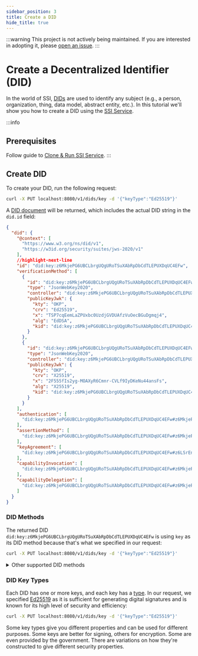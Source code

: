 ```yaml
---
sidebar_position: 3
title: Create a DID
hide_title: true
---
```


:::warning
This project is not actively being maintained. If you are interested in adopting it, please [open an issue](https://github.com/TBD54566975/ssi-service).
:::

# Create a Decentralized Identifier (DID)

In the world of SSI, [DIDs](/docs/web5/decentralized-identifiers/what-are-dids) are used to identify any subject (e.g., a person, organization, thing, data model, abstract entity, etc.). In this tutorial we'll show you how to create a DID using the [SSI Service](https://github.com/TBD54566975/ssi-service). 

:::info
## Prerequisites

Follow guide to [Clone & Run SSI Service](run-ssi-service).
:::

## Create DID

To create your DID, run the following request:

```bash
curl -X PUT localhost:8080/v1/dids/key -d '{"keyType":"Ed25519"}'
```

A [DID document](/docs/glossary#did-document) will be returned, which includes the actual DID string in the `did.id` field:

```json
{
  "did": {
    "@context": [
      "https://www.w3.org/ns/did/v1",
      "https://w3id.org/security/suites/jws-2020/v1"
    ],
    //highlight-next-line
    "id": "did:key:z6MkjePG6UBCLbrgUQgURoTSuXAbRpDbCdTLEPUXDqUC4EFw",
    "verificationMethod": [
      {
        "id": "did:key:z6MkjePG6UBCLbrgUQgURoTSuXAbRpDbCdTLEPUXDqUC4EFw#z6MkjePG6UBCLbrgUQgURoTSuXAbRpDbCdTLEPUXDqUC4EFw",
        "type": "JsonWebKey2020",
        "controller": "did:key:z6MkjePG6UBCLbrgUQgURoTSuXAbRpDbCdTLEPUXDqUC4EFw",
        "publicKeyJwk": {
          "kty": "OKP",
          "crv": "Ed25519",
          "x": "TSP7cqEemLaZPUxbc0UzdjGVDUAfzVuOecBGuDgmqj4",
          "alg": "EdDSA",
          "kid": "did:key:z6MkjePG6UBCLbrgUQgURoTSuXAbRpDbCdTLEPUXDqUC4EFw"
        }
      },
      {
        "id": "did:key:z6MkjePG6UBCLbrgUQgURoTSuXAbRpDbCdTLEPUXDqUC4EFw#z6LSrEnnMyZnZbaUw9WNvWogpwAdUgnfn4nXxjwaVqYVMDwp",
        "type": "JsonWebKey2020",
        "controller": "did:key:z6MkjePG6UBCLbrgUQgURoTSuXAbRpDbCdTLEPUXDqUC4EFw",
        "publicKeyJwk": {
          "kty": "OKP",
          "crv": "X25519",
          "x": "2F555fIs2yg-MOAXyR6Cmnr-CVLf9IyDKeNu44ansFs",
          "alg": "X25519",
          "kid": "did:key:z6MkjePG6UBCLbrgUQgURoTSuXAbRpDbCdTLEPUXDqUC4EFw"
        }
      }
    ],
    "authentication": [
      "did:key:z6MkjePG6UBCLbrgUQgURoTSuXAbRpDbCdTLEPUXDqUC4EFw#z6MkjePG6UBCLbrgUQgURoTSuXAbRpDbCdTLEPUXDqUC4EFw"
    ],
    "assertionMethod": [
      "did:key:z6MkjePG6UBCLbrgUQgURoTSuXAbRpDbCdTLEPUXDqUC4EFw#z6MkjePG6UBCLbrgUQgURoTSuXAbRpDbCdTLEPUXDqUC4EFw"
    ],
    "keyAgreement": [
      "did:key:z6MkjePG6UBCLbrgUQgURoTSuXAbRpDbCdTLEPUXDqUC4EFw#z6LSrEnnMyZnZbaUw9WNvWogpwAdUgnfn4nXxjwaVqYVMDwp"
    ],
    "capabilityInvocation": [
      "did:key:z6MkjePG6UBCLbrgUQgURoTSuXAbRpDbCdTLEPUXDqUC4EFw#z6MkjePG6UBCLbrgUQgURoTSuXAbRpDbCdTLEPUXDqUC4EFw"
    ],
    "capabilityDelegation": [
      "did:key:z6MkjePG6UBCLbrgUQgURoTSuXAbRpDbCdTLEPUXDqUC4EFw#z6MkjePG6UBCLbrgUQgURoTSuXAbRpDbCdTLEPUXDqUC4EFw"
    ]
  }
}
```

### DID Methods
The returned DID `did:key:z6MkjePG6UBCLbrgUQgURoTSuXAbRpDbCdTLEPUXDqUC4EFw` is using `key` as its DID method because that's what we specified in our request:

```bash
curl -X PUT localhost:8080/v1/dids/key -d '{"keyType":"Ed25519"}'
```

<details>
<summary>Other supported DID methods</summary>

SSI Service also supports `ion` and `web` DID methods.

** Create DID using `ion` DID method:**

```bash
curl -X PUT localhost:8080/v1/dids/ion -d '{"keyType":"Ed25519"}'
```

<details>
<summary>Example Response</summary>

```json
{
  "did": {
    "@context": [
      "https://www.w3.org/ns/did/v1",
      {
        "@base": "did:ion:EiC3OsN-t0aPBr1ofd8G5F3jJiqEbzn5WAJZGkplSZqecA"
      }
    ],
    "id": "did:ion:EiC3OsN-t0aPBr1ofd8G5F3jJiqEbzn5WAJZGkplSZqecA",
    "verificationMethod": [
      {
        "id": "#719a47d1-ae9b-4794-86df-a1cca70f5d51",
        "type": "Ed25519",
        "controller": "did:ion:EiC3OsN-t0aPBr1ofd8G5F3jJiqEbzn5WAJZGkplSZqecA",
        "publicKeyJwk": {
          "kty": "OKP",
          "crv": "Ed25519",
          "x": "eJQx_gSzD6PYjMbXYS0c-iZgQXs_VR91K-6bbFSOudY",
          "alg": "EdDSA",
          "kid": "226a15b6-3893-4e8e-87b5-001fe5139999"
        }
      }
    ],
    "authentication": [
      "#719a47d1-ae9b-4794-86df-a1cca70f5d51"
    ],
    "assertionMethod": [
      "#719a47d1-ae9b-4794-86df-a1cca70f5d51"
    ]
  }
}
```

</details>

** Create DID using `web` DID method:**

The [`did:web` Method Specification](https://w3c-ccg.github.io/did-method-web/) describes a DID method that uses an existing web domain to host and establish trust for a DID Document.

It relies on the controller of an existing domain to host a custom file with the contents of the DID Document they want to expose. The SSI Service facilitates creation of a `did:web`, which you then must update on the domain you control.

:::info
**Prerequisites**
* You control an existing domain (e.g. like `https://www.example.com`).
* You are able to host files in a path within that origin (e.g. you can host the file returned by `https://www.example.com/.well-known/did.json`).
:::

```bash
curl -X PUT 'localhost:3000/v1/dids/web' -d '{
  "keyType": "Ed25519",
  "options": {
    "didWebId": "did:web:example.com"
  }
}'
```

<details>
<summary>Example Response</summary>

```json
{
  "did": {
    "@context": "https://www.w3.org/ns/did/v1",
    "id": "did:web:example.com",
    "verificationMethod": [
      {
        "id": "did:web:example.com",
        "type": "JsonWebKey2020",
        "controller": "did:web:example.com#owner",
        "publicKeyJwk": {
          "kty": "OKP",
          "crv": "Ed25519",
          "x": "TuAM4Ro4q5_cFMarCHmOm-1c7NaxBxvoEe7-x7K7xhw",
          "alg": "EdDSA",
          "kid": "did:web:example.com#owner"
        }
      }
    ],
    "authentication": [
      [
        "did:web:example.com#owner"
      ]
    ],
    "assertionMethod": [
      [
        "did:web:example.com#owner"
      ]
    ]
  }
}
```

</details>

For a `did:web` DID, you then have to ensure that the URL `<domain_name>/.well-known/did.json` resolves to the content of the value of the DID property from the response. In our example, we would have to make sure that the URL https://example.com/.well-known/did.json returns the JSON object described in the Example Response above.

To ensure that the SSI Service considers the created did:web to be valid, let's make a `GET` request:

```bash
curl 'localhost:3000/v1/dids/resolver/did:web:example.com'
```

<details>
<summary>Example Response</summary>

```bash
{
  "didResolutionMetadata": {
    "ContentType": "application/json"
  },
  "didDocument": {
    "@context": "https://www.w3.org/ns/did/v1",
    "id": "did:web:example.com",
    "verificationMethod": [
      {
        "id": "did:web:example.com",
        "type": "JsonWebKey2020",
        "controller": "did:web:example.com#owner",
        "publicKeyJwk": {
          "kty": "OKP",
          "crv": "Ed25519",
          "x": "TuAM4Ro4q5_cFMarCHmOm-1c7NaxBxvoEe7-x7K7xhw",
          "alg": "EdDSA",
          "kid": "did:web:example.com#owner"
        }
      }
    ],
    "authentication": [
      [
        "did:web:example.com#owner"
      ]
    ],
    "assertionMethod": [
      [
        "did:web:example.com#owner"
      ]
    ]
  },
  "didDocumentMetadata": {}
}
```

</details>


Learn more about [DID methods](https://www.w3.org/TR/did-spec-registries/#did-methods).

</details>

### DID Key Types
Each DID has one or more keys, and each key has a [type](https://w3c-ccg.github.io/did-method-key/#format). In our request, we specified [Ed25519](https://ed25519.cr.yp.to/) as it is sufficient for generating digital signatures and is known for its high level of security and efficiency:

```bash
curl -X PUT localhost:8080/v1/dids/key -d '{"keyType":"Ed25519"}'
```

Some key types give you different properties and can be used for different purposes. Some keys are better for signing, others for encryption. Some are even provided by the government. There are variations on how they're constructed to give different security properties.
